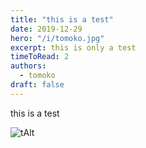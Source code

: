 ```yaml
---
title: "this is a test"
date: 2019-12-29
hero: "/i/tomoko.jpg"
excerpt: this is only a test 
timeToRead: 2
authors:
  - tomoko
draft: false
---
```


this is a test

![tAlt](/i/tomoko.jpg) 
